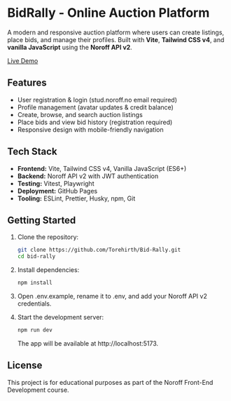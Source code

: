 # BidRally - Online Auction Platform

A modern and responsive auction platform where users can create listings, place bids, and manage their profiles. Built with **Vite**, **Tailwind CSS v4**, and **vanilla JavaScript** using the **Noroff API v2**.

[Live Demo](https://torehirth.github.io/Bid-Rally/)

## Features

- User registration & login (stud.noroff.no email required)
- Profile management (avatar updates & credit balance)
- Create, browse, and search auction listings
- Place bids and view bid history (registration required)
- Responsive design with mobile-friendly navigation

## Tech Stack

- **Frontend:** Vite, Tailwind CSS v4, Vanilla JavaScript (ES6+)
- **Backend:** Noroff API v2 with JWT authentication
- **Testing:** Vitest, Playwright
- **Deployment:** GitHub Pages
- **Tooling:** ESLint, Prettier, Husky, npm, Git

## Getting Started

1. Clone the repository:
   ```bash
   git clone https://github.com/Torehirth/Bid-Rally.git
   cd bid-rally
   ```
2. Install dependencies:
   ```bash
   npm install
   ```
3. Open .env.example, rename it to .env, and add your Noroff API v2 credentials.
4. Start the development server:

   ```bash
   npm run dev
   ```

   The app will be available at http://localhost:5173.

## License

This project is for educational purposes as part of the Noroff Front-End Development course.
